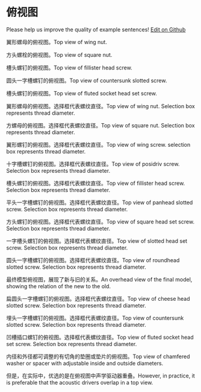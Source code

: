 # 俯视图

Please help us improve the quality of example sentences! [Edit on Github](https://github.com/jiyushe/jiyu-example-sentence-source/blob/main/chinese/fushitu.md)

<p><span class="chinese">翼形螺母的俯视图。</span><span class="english">Top view of wing nut.</span></p>

<p><span class="chinese">方头螺栓的俯视图。</span><span class="english">Top view of square nut.</span></p>

<p><span class="chinese">槽头螺钉的俯视图。</span><span class="english">Top view of fillister head screw.</span></p>

<p><span class="chinese">圆头一字槽螺钉的俯视图。</span><span class="english">Top view of countersunk slotted screw.</span></p>

<p><span class="chinese">槽头螺钉的俯视图。</span><span class="english">Top view of fluted socket head set screw.</span></p>

<p><span class="chinese">翼形螺母的俯视图。选择框代表螺纹直径。</span><span class="english">Top view of wing nut. Selection box represents thread diameter.</span></p>

<p><span class="chinese">方螺母的俯视图。选择框代表螺纹直径。</span><span class="english">Top view of square nut. Selection box represents thread diameter.</span></p>

<p><span class="chinese">翼形螺钉的俯视图。选择框代表螺纹直径。</span><span class="english">Top view of wing screw. selection box represents thread diameter.</span></p>

<p><span class="chinese">十字槽螺钉的俯视图。选择框代表螺纹直径。</span><span class="english">Top view of posidriv screw. Selection box represents thread diameter.</span></p>

<p><span class="chinese">槽头螺钉的俯视图。选择框代表螺纹直径。</span><span class="english">Top view of fillister head screw. Selection box represents thread diameter.</span></p>

<p><span class="chinese">平头一字槽螺钉的俯视图。选择框代表螺纹直径。</span><span class="english">Top view of panhead slotted screw. Selection box represents thread diameter.</span></p>

<p><span class="chinese">方头螺钉的俯视图。选择框代表螺纹直径。</span><span class="english">Top view of square head set screw. Selection box represents thread diameter.</span></p>

<p><span class="chinese">一字槽头螺钉的俯视图。选择框代表螺纹直径。</span><span class="english">Top view of slotted head set screw. Selection box represents thread diameter.</span></p>

<p><span class="chinese">圆头一字槽螺钉的俯视图。选择框代表螺纹直径。</span><span class="english">Top view of roundhead slotted screw. Selection box represents thread diameter.</span></p>

<p><span class="chinese">最终模型俯视图，展现了新与旧的关系。</span><span class="english">An overhead view of the final model, showing the relation of the new to the old.</span></p>

<p><span class="chinese">扁圆头一字槽螺钉的俯视图。选择框代表螺纹直径。</span><span class="english">Top view of cheese head slotted screw. Selection box represents thread diameter.</span></p>

<p><span class="chinese">埋头一字槽螺钉的俯视图。选择框代表螺纹直径。</span><span class="english">Top view of countersunk slotted screw. Selection box represents thread diameter.</span></p>

<p><span class="chinese">凹槽插口螺钉的俯视图。选择框代表螺纹直径。</span><span class="english">Top view of fluted socket head set screw. Selection box represents thread diameter.</span></p>

<p><span class="chinese">内径和外径都可调整的有切角的垫圈或垫片的俯视图。</span><span class="english">Top view of chamfered washer or spacer with adjustable inside and outside diameters.</span></p>

<p><span class="chinese">但是，在实际中，优选的是在俯视图中声学驱动器重叠。</span><span class="english">However, in practice, it is preferable that the acoustic drivers overlap in a top view.</span></p>

